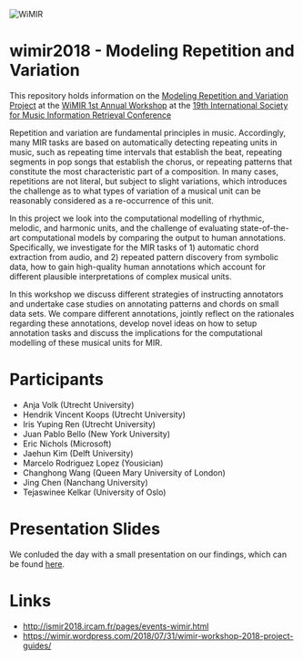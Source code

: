 ![WiMIR](https://wimir.files.wordpress.com/2016/11/img_7177.jpg?w=304 "WiMIR Logo")

# wimir2018 - Modeling Repetition and Variation
This repository holds information on the [Modeling Repetition and Variation Project](https://wimir.wordpress.com/2018/07/31/wimir-workshop-2018-project-guides/) at the [WiMIR 1st Annual Workshop](https://wimir.wordpress.com/wimir-workshop/) at the [19th International Society for Music Information Retrieval Conference](http://ismir2018.ircam.fr/)

Repetition and variation are fundamental principles in music. Accordingly, many MIR tasks are based on automatically detecting repeating units in music, such as repeating time intervals that establish the beat, repeating segments in pop songs that establish the chorus, or repeating patterns that constitute the most characteristic part of a composition. In many cases, repetitions are not literal, but subject to slight variations, which introduces the challenge as to what types of variation of a musical unit can be reasonably considered as a re-occurrence of this unit. 

In this project we look into the computational modelling of rhythmic, melodic, and harmonic units, and the challenge of evaluating state-of-the-art computational models by comparing the output to human annotations. Specifically, we investigate for the MIR tasks of 1) automatic chord extraction from audio, and 2) repeated pattern discovery from symbolic data, how to gain high-quality human annotations which account for different plausible interpretations of complex musical units. 

In this workshop we discuss different strategies of instructing annotators and undertake case studies on annotating patterns and chords on small data sets. We compare different annotations, jointly reflect on the rationales regarding these annotations, develop novel ideas on how to setup annotation tasks and discuss the implications for the computational modelling of these musical units for MIR.

# Participants
- Anja Volk (Utrecht University)
- Hendrik Vincent Koops (Utrecht University)
- Iris Yuping Ren (Utrecht University)
- Juan Pablo Bello (New York University)
- Eric Nichols (Microsoft)
- Jaehun Kim (Delft University)
- Marcelo Rodriguez Lopez (Yousician)
- Changhong Wang (Queen Mary University of London)
- Jing Chen (Nanchang University)
- Tejaswinee Kelkar (University of Oslo)

# Presentation Slides

We conluded the day with a small presentation on our findings, which can be found [here](https://github.com/hvkoops/wimir2018/blob/master/slides/wimir.pdf).


# Links
- http://ismir2018.ircam.fr/pages/events-wimir.html
- https://wimir.wordpress.com/2018/07/31/wimir-workshop-2018-project-guides/

